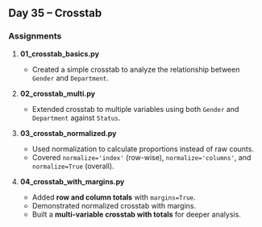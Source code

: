 ## Day 35 – Crosstab

### Assignments

1. **01_crosstab_basics.py**  
   - Created a simple crosstab to analyze the relationship between `Gender` and `Department`.

2. **02_crosstab_multi.py**  
   - Extended crosstab to multiple variables using both `Gender` and `Department` against `Status`.

3. **03_crosstab_normalized.py**  
   - Used normalization to calculate proportions instead of raw counts.  
   - Covered `normalize='index'` (row-wise), `normalize='columns'`, and `normalize=True` (overall).

4. **04_crosstab_with_margins.py**  
   - Added **row and column totals** with `margins=True`.  
   - Demonstrated normalized crosstab with margins.  
   - Built a **multi-variable crosstab with totals** for deeper analysis.